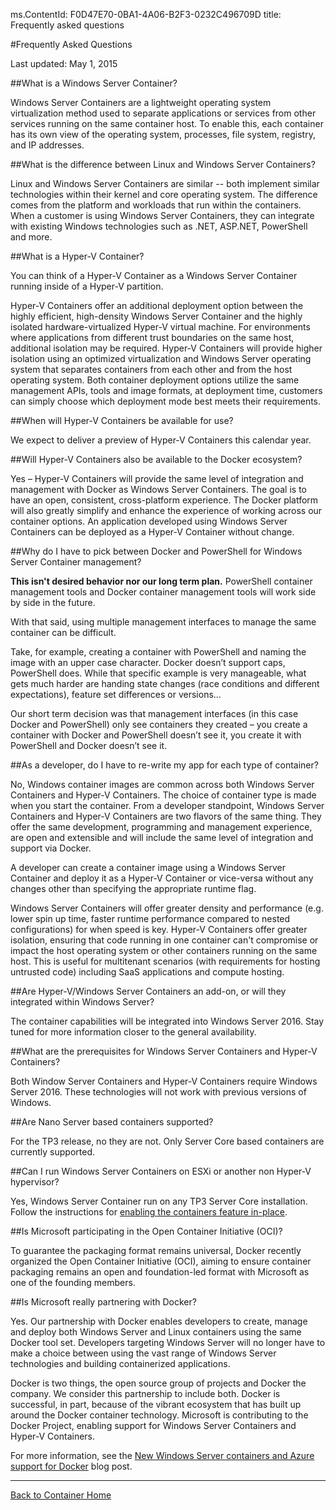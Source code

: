 ms.ContentId: F0D47E70-0BA1-4A06-B2F3-0232C496709D
title: Frequently asked questions

#Frequently Asked Questions

Last updated: May 1, 2015

##What is a Windows Server Container?

Windows Server Containers are a lightweight operating system virtualization method used to separate applications or services from other services running on the same container host.
To enable this, each container has its own view of the operating system, processes, file system, registry, and IP addresses.

##What is the difference between Linux and Windows Server Containers?

Linux and Windows Server Containers are similar -- both implement similar technologies within their kernel and core operating system.
The difference comes from the platform and workloads that run within the containers.
When a customer is using Windows Server Containers, they can integrate with existing Windows technologies such as .NET, ASP.NET, PowerShell and more.

##What is a Hyper-V Container?

You can think of a Hyper-V Container as a Windows Server Container running inside of a Hyper-V partition.

Hyper-V Containers offer an additional deployment option between the highly efficient, high-density Windows Server Container and the highly isolated hardware-virtualized Hyper-V virtual machine.
For environments where applications from different trust boundaries on the same host, additional isolation may be required.
Hyper-V Containers will provide higher isolation using an optimized virtualization and Windows Server operating system that separates containers from each other and from the host operating system.
Both container deployment options utilize the same management APIs, tools and image formats, at deployment time, customers can simply choose which deployment mode best meets their requirements.


##When will Hyper-V Containers be available for use?

We expect to deliver a preview of Hyper-V Containers this calendar year.


##Will Hyper-V Containers also be available to the Docker ecosystem?

Yes – Hyper-V Containers will provide the same level of integration and management with Docker as Windows Server Containers.
The goal is to have an open, consistent, cross-platform experience.
The Docker platform will also greatly simplify and enhance the experience of working across our container options.
An application developed using Windows Server Containers can be deployed as a Hyper-V Container without change.

##Why do I have to pick between Docker and PowerShell for Windows Server Container management?

**This isn't desired behavior nor our long term plan.**  PowerShell container management tools and Docker container management tools will work side by side in the future.

With that said, using multiple management interfaces to manage the same container can be difficult.

Take, for example, creating a container with PowerShell and naming the image with an upper case character.
Docker doesn’t support caps, PowerShell does.
While that specific example is very manageable, what gets much harder are handing state changes (race conditions and different expectations), feature set differences or versions…

Our short term decision was that management interfaces (in this case Docker and PowerShell) only see containers they created – you create a container with Docker and PowerShell doesn’t see it, you create it with PowerShell and Docker doesn’t see it.


##As a developer, do I have to re-write my app for each type of container?

No, Windows container images are common across both Windows Server Containers and Hyper-V Containers.
The choice of container type is made when you start the container.
From a developer standpoint, Windows Server Containers and Hyper-V Containers are two flavors of the same thing.
They offer the same development, programming and management experience, are open and extensible and will include the same level of integration and support via Docker.

A developer can create a container image using a Windows Server Container and deploy it as a Hyper-V Container or vice-versa without any changes other than specifying the appropriate runtime flag.

Windows Server Containers will offer greater density and performance (e.g. lower spin up time, faster runtime performance compared to nested configurations) for when speed is key.
Hyper-V Containers offer greater isolation, ensuring that code running in one container can't compromise or impact the host operating system or other containers running on the same host.
This is useful for multitenant scenarios (with requirements for hosting untrusted code) including SaaS applications and compute hosting.


##Are Hyper-V/Windows Server Containers an add-on, or will they integrated within Windows Server?

The container capabilities will be integrated into Windows Server 2016.
Stay tuned for more information closer to the general availability.


##What are the prerequisites for Windows Server Containers and Hyper-V Containers?

Both Window Server Containers and Hyper-V Containers require Windows Server 2016.
These technologies will not work with previous versions of Windows.

##Are Nano Server based containers supported?

For the TP3 release, no they are not.
Only Server Core based containers are currently supported.

##Can I run Windows Server Containers on ESXi or another non Hyper-V hypervisor?

Yes, Windows Server Container run on any TP3 Server Core installation.
Follow the instructions for [enabling the containers feature in-place](../quick_start/inplace_setup.md).


##Is Microsoft participating in the Open Container Initiative (OCI)?

To guarantee the packaging format remains universal, Docker recently organized the Open Container Initiative (OCI), aiming to ensure container packaging remains an open and foundation-led format with Microsoft as one of the founding members.

##Is Microsoft really partnering with Docker?

Yes.
Our partnership with Docker enables developers to create, manage and deploy both Windows Server and Linux containers using the same Docker tool set.
Developers targeting Windows Server will no longer have to make a choice between using the vast range of Windows Server technologies and building containerized applications.

Docker is two things, the open source group of projects and Docker the company.
We consider this partnership to include both.
Docker is successful, in part, because of the vibrant ecosystem that has built up around the Docker container technology.
Microsoft is contributing to the Docker Project, enabling support for Windows Server Containers and Hyper-V Containers.

For more information, see the [New Windows Server containers and Azure support for Docker](http://azure.microsoft.com/blog/2014/10/15/new-windows-server-containers-and-azure-support-for-docker/?WT.mc_id=Blog_ServerCloud_Announce_TTD) blog post.

-------------------

[Back to Container Home](../containers_welcome.md)



